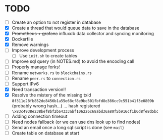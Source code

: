 # TODO

- [ ] Create an option to not register in database
- [x] Create a thread that would queue data to save in the database
- [x] ~~Prometheus + grafana~~ influxdb data collector and syncing monitoring
- [x] Dockerfile
- [x] Remove warnings
- [ ] Improve development process 
    - [ ] Use `init.sh` to create tables
- [ ] Improve sql query (in NOTES.md) to avoid the encoding call
- [ ] Properly manage forks!
- [ ] Rename `networks.rs` to `blockchains.rs`
- [ ] Rename `peer.rs` to `connection.rs`
- [ ] Support IPv6
- [x] Need transaction version!!
- [x] Resolve the mistery of the missing txid `8f311e28fb852de8456b1a55e68cf8e9be501fbfd8e386cc9c551b41f3e0809b` (probably wrong hash...) ... hash registered `\x83c4938e238bef8bf2b64333abf106226c68abd36a80f5b916cf1b6d8fe8d5bc`
- [ ] Adding connection timeout
- [ ] Need nodes fallback (or we can use dns look up to find nodes)
- [ ] Send an email once a long sql script is done (see `mail`)
- [ ] Create table on database at start